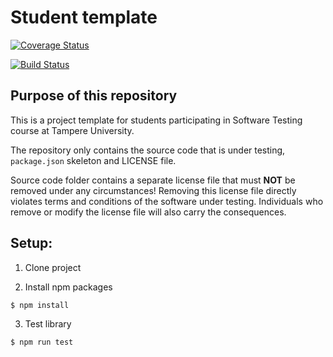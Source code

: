 # Student template
[![Coverage Status](https://coveralls.io/repos/github/prosperevergreen/ST-GROUP/badge.svg?branch=prosper)](https://coveralls.io/github/prosperevergreen/ST-GROUP?branch=prosper)

[![Build Status](https://travis-ci.org/prosperevergreen/ST-GROUP.svg?branch=main)](https://travis-ci.org/prosperevergreen/ST-GROUP)


## Purpose of this repository

This is a project template for students participating in Software Testing course
at Tampere University.

The repository only contains the source code that is under testing, `package.json` skeleton
and LICENSE file.

Source code folder contains a separate license file that must **NOT** be removed under any circumstances!
Removing this license file directly violates terms and conditions of the software under testing.
Individuals who remove or modify the license file will also carry the consequences.

## Setup:

1. Clone project

2. Install npm packages

```
$ npm install
```

3. Test library

```
$ npm run test
```
